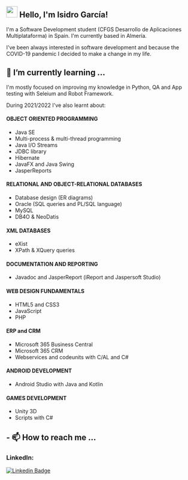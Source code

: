 ## <img src="https://media.giphy.com/media/hvRJCLFzcasrR4ia7z/giphy.gif" width="30px"> Hello, I'm Isidro García!

I'm a Software Development student (CFGS Desarrollo de Aplicaciones Multiplataforma) in Spain. I'm currently based in Almería.

I've been always interested in software development and because the COVID-19 pandemic I decided to make a change in my life.

## 🌱 I’m currently learning ...
I'm mostly focused on improving my knowledge in Python, QA and App testing with Seleium and Robot Framework.

During 2021/2022 I've also learnt about:

#### OBJECT ORIENTED PROGRAMMING
- Java SE
- Multi-process & multi-thread programming
- Java I/O Streams
- JDBC library
- Hibernate
- JavaFX and Java Swing
- JasperReports

#### RELATIONAL AND OBJECT-RELATIONAL DATABASES
- Database design (ER diagrams)
- Oracle (SQL queries and PL/SQL language)
- MySQL
- DB4O & NeoDatis

#### XML DATABASES
- eXist
- XPath & XQuery queries

#### DOCUMENTATION AND REPORTING
- Javadoc and JasperReport (iReport and Jaspersoft Studio)

#### WEB DESIGN FUNDAMENTALS
- HTML5 and CSS3
- JavaScript
- PHP

#### ERP and CRM
- Microsoft 365 Business Central
- Microsoft 365 CRM
- Webservices and codeunits with C/AL and C#

#### ANDROID DEVELOPMENT
- Android Studio with Java and Kotlin

#### GAMES DEVELOPMENT
- Unity 3D
- Scripts with C#

## - 📫 How to reach me ...

### LinkedIn: 
[![Linkedin Badge](https://img.shields.io/badge/-LinkedIn-blue?style=flat-square&logo=Linkedin&logoColor=white&link=https://www.linkedin.com/in/harshkumarkhatri/)](https://www.linkedin.com/in/isidrodomingogarciafernandez)
